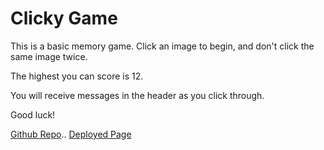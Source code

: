 # Clicky Game

This is a basic memory game. Click an image to begin, and don't click the same image twice.

The highest you can score is 12.

You will receive messages in the header as you click through.

Good luck!

[Github Repo](https://github.com/tomrennhack/clicky-game-renns)..
[Deployed Page](https://tomrennhack.github.io/clicky-game-renns/)
